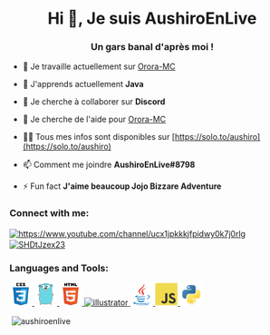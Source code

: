 <h1 align="center">Hi 👋, Je suis AushiroEnLive</h1>
<h3 align="center">Un gars banal d'après moi !</h3>

- 🔭 Je travaille actuellement sur [Orora-MC](https://discord.gg/SHDtJzex23)

- 🌱 J'apprends actuellement **Java**

- 👯 Je cherche à collaborer sur **Discord**

- 🤝 Je cherche de l'aide pour [Orora-MC](https://discord.gg/SHDtJzex23)

- 👨‍💻 Tous mes infos sont disponibles sur [https://solo.to/aushiro](https://solo.to/aushiro)

- 📫 Comment me joindre **AushiroEnLive#8798**

- ⚡ Fun fact **J'aime beaucoup Jojo Bizzare Adventure**

<h3 align="left">Connect with me:</h3>
<p align="left">
<a href="https://www.youtube.com/c/https://www.youtube.com/channel/ucx1jpkkkjfpidwy0k7j0rlg" target="blank"><img align="center" src="https://raw.githubusercontent.com/rahuldkjain/github-profile-readme-generator/master/src/images/icons/Social/youtube.svg" alt="https://www.youtube.com/channel/ucx1jpkkkjfpidwy0k7j0rlg" height="30" width="40" /></a>
<a href="https://discord.gg/SHDtJzex23" target="blank"><img align="center" src="https://raw.githubusercontent.com/rahuldkjain/github-profile-readme-generator/master/src/images/icons/Social/discord.svg" alt="SHDtJzex23" height="30" width="40" /></a>
</p>

<h3 align="left">Languages and Tools:</h3>
<p align="left"> <a href="https://www.w3schools.com/css/" target="_blank" rel="noreferrer"> <img src="https://raw.githubusercontent.com/devicons/devicon/master/icons/css3/css3-original-wordmark.svg" alt="css3" width="40" height="40"/> </a> <a href="https://golang.org" target="_blank" rel="noreferrer"> <img src="https://raw.githubusercontent.com/devicons/devicon/master/icons/go/go-original.svg" alt="go" width="40" height="40"/> </a> <a href="https://www.w3.org/html/" target="_blank" rel="noreferrer"> <img src="https://raw.githubusercontent.com/devicons/devicon/master/icons/html5/html5-original-wordmark.svg" alt="html5" width="40" height="40"/> </a> <a href="https://www.adobe.com/in/products/illustrator.html" target="_blank" rel="noreferrer"> <img src="https://www.vectorlogo.zone/logos/adobe_illustrator/adobe_illustrator-icon.svg" alt="illustrator" width="40" height="40"/> </a> <a href="https://www.java.com" target="_blank" rel="noreferrer"> <img src="https://raw.githubusercontent.com/devicons/devicon/master/icons/java/java-original.svg" alt="java" width="40" height="40"/> </a> <a href="https://developer.mozilla.org/en-US/docs/Web/JavaScript" target="_blank" rel="noreferrer"> <img src="https://raw.githubusercontent.com/devicons/devicon/master/icons/javascript/javascript-original.svg" alt="javascript" width="40" height="40"/> </a> <a href="https://www.python.org" target="_blank" rel="noreferrer"> <img src="https://raw.githubusercontent.com/devicons/devicon/master/icons/python/python-original.svg" alt="python" width="40" height="40"/> </a> </p>

<p>&nbsp;<img align="center" src="https://github-readme-stats.vercel.app/api?username=aushiroenlive&show_icons=true&locale=en" alt="aushiroenlive" /></p>
